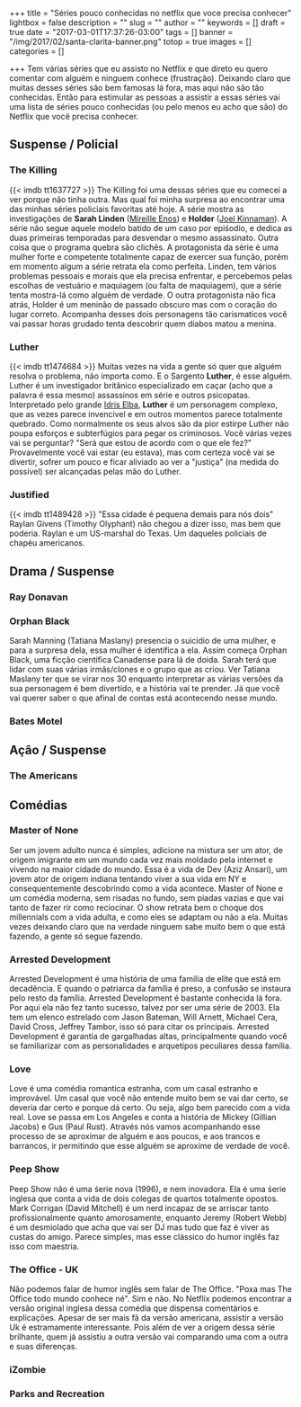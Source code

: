 +++
title = "Séries pouco conhecidas no netflix que voce precisa conhecer"
lightbox = false
description = ""
slug = ""
author = ""
keywords = []
draft = true
date = "2017-03-01T17:37:26-03:00"
tags = []
banner = "/img/2017/02/santa-clarita-banner.png"
totop = true
images = []
categories = []

+++
Tem várias séries que eu assisto no Netflix e que direto eu quero comentar com alguém e ninguem conhece (frustração).
Deixando claro que muitas desses séries são bem famosas lá fora, mas aqui não são tão conhecidas.
Então para estimular as pessoas a assistir a essas séries vai uma lista de séries pouco conhecidas (ou pelo menos eu acho que são) do Netflix que você precisa conhecer.
## Suspense / Policial
### The Killing
{{< imdb tt1637727 >}}
The Killing foi uma dessas séries que eu comecei a ver porque não tinha outra. Mas qual foi minha surpresa ao encontrar uma das minhas séries policiais favoritas até hoje.
A série mostra as investigações de **Sarah Linden** ([Mireille Enos][a75666c8]) e **Holder** ([Joel Kinnaman][ea4cff9e]). A série não segue aquele modelo batido de um caso por epiśodio, e dedica as duas primeiras temporadas para desvendar o mesmo assassinato. Outra coisa que o programa quebra são clichês. A protagonista da série é uma mulher forte e competente totalmente capaz de exercer sua função, porém em momento algum a série retrata ela como perfeita. Linden, tem vários problemas pessoais e morais que ela precisa enfrentar, e percebemos pelas escolhas de vestuário e maquiagem (ou falta de maquiagem), que a série tenta mostra-lá como alguém de verdade. O outra protagonista não fica atrás, Holder é um meninão de passado obscuro mas com o coração do lugar correto. Acompanha desses dois personagens tão carismaticos você vai passar horas grudado tenta descobrir quem diabos matou a menina.
### Luther
{{< imdb tt1474684 >}}
Muitas vezes na vida a gente só quer que alguém resolva o problema, não importa como. E o Sargento **Luther**, é esse alguém. Luther é um investigador britânico especializado em caçar (acho que a palavra é essa mesmo) assassinos em série e outros psicopatas. Interpretado pelo grande [Idris Elba](http://www.imdb.com/name/nm0252961/?ref_=tt_cl_t1), **Luther** é um personagem complexo, que as vezes parece invencivel e em outros momentos parece totalmente quebrado. Como normalmente os seus alvos são da pior estirpe Luther não poupa esforços e subterfúgios para pegar os criminosos. Você várias vezes vai se perguntar? "Será que estou de acordo com o que ele fez?" Provavelmente você vai estar (eu estava), mas com certeza você vai se divertir, sofrer um pouco e ficar aliviado ao ver a "justiça" (na medida do possível) ser alcançadas pelas mão do Luther.
### Justified
{{< imdb tt1489428 >}}
"Essa cidade é pequena demais para nós dois" Raylan Givens (Timothy Olyphant) não chegou a dizer isso, mas bem que poderia. Raylan e um US-marshal do Texas. Um daqueles policiais de chapéu americanos. 
## Drama / Suspense
### Ray Donavan
### Orphan Black
Sarah Manning (Tatiana Maslany) presencia o suicidio de uma mulher, e para a surpresa dela, essa mulher é identifica a ela. Assim começa Orphan Black, uma ficção cientifica Canadense para lá de doida. Sarah terá que lidar com suas várias irmãs/clones e o grupo que as criou. Ver Tatiana Maslany ter que se virar nos 30 enquanto interpretar as várias versões da sua personagem é bem divertido, e a história vai te prender. Já que você vai querer saber o que afinal de contas está acontecendo nesse mundo.
### Bates Motel
## Ação / Suspense
### The Americans
## Comédias
### Master of None
Ser um jovem adulto nunca é simples, adicione na mistura ser um ator, de origem imigrante em um mundo cada vez mais moldado pela internet e vivendo na maior cidade do mundo. Essa é a vida de Dev (Aziz Ansari), um jovem ator de origem indiana tentando viver a sua vida em NY e consequentemente descobrindo como a vida acontece. Master of None e um comédia moderna, sem risadas no fundo, sem piadas vazias e que vai tanto de fazer rir como reciocinar. O show retrata bem o choque dos millennials com a vida adulta, e como eles se adaptam ou não a ela. Muitas vezes deixando claro que na verdade ninguem sabe muito bem o que está fazendo, a gente só segue fazendo.
### Arrested Development
Arrested Development é uma história de uma família de elite que está em decadência. E quando o patriarca da família é preso, a confusão se instaura pelo resto da família. Arrested Development é bastante conhecida lá fora. Por aqui ela não fez tanto sucesso, talvez por ser uma série de 2003. Ela tem um elenco estrelado com Jason Bateman, Will Arnett, Michael Cera, David Cross, Jeffrey Tambor, isso só para citar os principais. Arrested Development é garantia de gargalhadas altas, principalmente quando você se familiarizar com as personalidades e arquetipos peculiares dessa família.
### Love
Love é uma comédia romantica estranha, com um casal estranho e improvável. Um casal que você não entende muito bem se vai dar certo, se deveria dar certo e porque dá certo. Ou seja, algo bem parecido com a vida real. Love se passa em Los Angeles e conta a história de Mickey (Gillian Jacobs) e Gus (Paul Rust). Através nós vamos acompanhando esse processo de se aproximar de alguém e aos poucos, e aos trancos e barrancos, ir permitindo que esse alguém se aproxime de verdade de você.
### Peep Show
Peep Show não é uma śerie nova (1996), e nem inovadora. Ela é uma śerie inglesa que conta a vida de dois colegas de quartos totalmente opostos. Mark Corrigan (David Mitchell) é um nerd incapaz de se arriscar tanto profissionalmente quanto amorosamente, enquanto Jeremy (Robert Webb) é um desmiolado que acha que vai ser DJ mas tudo que faz é viver as custas do amigo. Parece simples, mas esse clássico do humor inglês faz isso com maestria.
### The Office - UK
Não podemos falar de humor inglês sem falar de The Office. "Poxa mas The Office todo mundo conhece né". Sim e não.
No Netflix podemos encontrar a versão original inglesa dessa comédia que dispensa comentários e explicações. Apesar de ser mais fã da versão americana, assistir a versão Uk é estramamente interessante. Pois além de ver a origem dessa série brilhante, quem já assistiu a outra versão vai comparando uma com a outra e suas diferenças.
### iZombie
### Parks and Recreation

  [a75666c8]: http://www.imdb.com/name/nm0257969/?ref_=tt_cl_t1 "Mireille Enos"
  [ea4cff9e]: http://www.imdb.com/name/nm1172478/?ref_=tt_cl_t2 "Joel Kinnaman"
